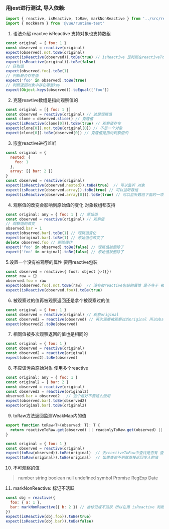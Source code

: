 ### 用jest进行测试, 导入依赖:
```js
import { reactive, isReactive, toRaw, markNonReactive } from '../src/reactive'
import { mockWarn } from '@vue/runtime-test'
```

1. 语法介绍  reactve isReactive  支持对象也支持数组
 ```js
const original = { foo: 1 }
const observed = reactive(original)
expect(observed).not.toBe(original)
expect(isReactive(observed)).toBe(true) // isReactive 是判断在reactiveToRaw 这个WeakMap中是否存在observed依赖 通过reactive初始化的是存在的
expect(isReactive(original)).toBe(false)
// 获取值
expect(observed.foo).toBe(1)
// 判断是否存在值
expect('foo' in observed).toBe(true)
// 判断返回对象中存在哪些key
expect(Object.keys(observed)).toEqual(['foo'])
```

2. 克隆reavtive数组是指向观察值的
```js
const original = [{ foo: 1 }]
const observed = reactive(original) // 这是观察值
const clone = observed.slice() // 克隆值
expect(isReactive(clone[0])).toBe(true) // 观察值存在
expect(clone[0]).not.toBe(original[0]) // 不是一个对象
expect(clone[0]).toBe(observed[0]) // 克隆值是指向观察值的
```

3. 嵌套reactive进行监听
```js
const original = {
  nested: {
    foo: 1
  },
  array: [{ bar: 2 }]
}
const observed = reactive(original)
expect(isReactive(observed.nested)).toBe(true)  // 可以监听 对象
expect(isReactive(observed.array)).toBe(true) // 可以监听数组
expect(isReactive(observed.array[0])).toBe(true) // 可以监听数组下面的一项
```

4. 观察值的改变会影响到原始值的变化 对象数组都支持
```js
const original: any = { foo: 1 } // 原始值
const observed = reactive(original) // 观察值
// 观察值的改变
observed.bar = 1
expect(observed.bar).toBe(1) // 观察值变化
expect(original.bar).toBe(1) // 原始值也改变了
delete observed.foo // 删除操作
expect('foo' in observed).toBe(false) // 观察值被删除了
expect('foo' in original).toBe(false) // 原始值被删除了
```

5.设置一个没有被观察的属性 要用reactive包装 
```js
const observed = reactive<{ foo?: object }>({})
const raw = {}
observed.foo = raw
expect(observed.foo).not.toBe(raw)  // 没有被reactive包装的属性 是不等于 被reactive包装的对象的
expect(isReactive(observed.foo)).toBe(true)
```

6. 被观察过的值再被观察返回还是拿个被观察过的值
```js
const original = { foo: 1 }
const observed = reactive(original) // 观察original
const observed2 = reactive(observed) // 再次观察被观察过的original 所以observed2等于observed
expect(observed2).toBe(observed)
```

7. 相同值被多次观察返回的值也是相同的
```js
const original = { foo: 1 }
const observed = reactive(original)
const observed2 = reactive(original)
expect(observed2).toBe(observed)
```

8. 不应该污染原始对象  使用多个reactive
```js
const original: any = { foo: 1 }
const original2 = { bar: 2 }
const observed = reactive(original)
const observed2 = reactive(original2)
observed.bar = observed2   // 这个最好不要这么使用
expect(observed.bar).toBe(observed2)
expect(original.bar).toBe(original2)
```

9. toRaw方法返回监测WeakMap内的值
```js
export function toRaw<T>(observed: T): T {
  return reactiveToRaw.get(observed) || readonlyToRaw.get(observed) || observed
}

const original = { foo: 1 }
const observed = reactive(original)
expect(toRaw(observed)).toBe(original)  // 去reactiveToRaw中查找是否有 查到有的话返回观察值
expect(toRaw(original)).toBe(original)  // 如果查询不到就直接返回传入的值
```

10. 不可观察的值
> number string boolean null undefined symbol Promise RegExp Date


11. markNonReactive: 标记不活跃
```js
const obj = reactive({
  foo: { a: 1 },
  bar: markNonReactive({ b: 2 }) // 被标记成不活跃 所以在用 isReactive 判断在 reactiveToRaw 或者 readonlyToRaw 中是否存在时 显示不存在
})
expect(isReactive(obj.foo)).toBe(true)
expect(isReactive(obj.bar)).toBe(false)
```
